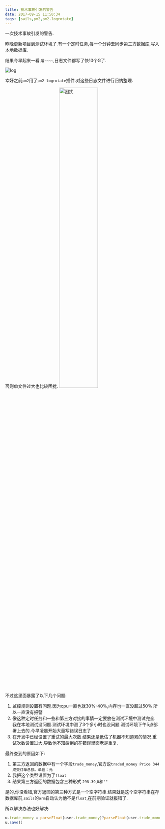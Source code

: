 ```yaml
---
title: 技术事故引发的警告
date: 2017-09-15 11:50:34
tags: [sails,pm2,pm2-logrotate]
---
```

一次技术事故引发的警告.

昨晚更新项目到测试环境了.有一个定时任务,每一个分钟去同步第三方数据库,写入本地数据库.

结果今早起来一看,`嚯~~~~`,日志文件都写了快10个G了.

![log](http://ou1djxzjh.bkt.clouddn.com/blog/image/WX20170915-102632.png-s)

幸好之前`pm2`用了`pm2-logrotate`插件.对这些日志文件进行归纳整理.

否则单文件过大也比较困扰.
<img src="http://ou1djxzjh.bkt.clouddn.com/blog/image/WechatIMG194.jpeg-s" alt="困扰" width="50%" />

不过这里面暴露了以下几个问题:

<!--more-->

1. 监控规则设置有问题.因为cpu一直也就30%-40%,内存也一直没超过50% 所以一直没有报警
2. 像这种定时任务和一些和第三方对接的事情一定要放在测试环境中测试完全. 我在本地测试没问题.测试环境中测了3个多小时也没问题.测试环境下午5点部署上去的.今早凌晨开始大量写错误日志了
3. 在开发中已经设置了重试的最大次数.结果还是低估了机器不知道累的情况.重试次数设置过大,导致他不知疲倦的在错误里面老是重复.

最终查到的原因如下:
1. 第三方返回的数据中有一个字段`trade_money`,官方说`traded_money Price 344 成交订单总额。单位：元`
2. 我把这个类型设置为了`float`
3. 结果第三方返回的数据包含三种形式 `298.39`,`0`和`""`

是的,你没看错,官方返回的第三种方式是一个空字符串.结果就是这个空字符串在存数据库前,`sails`的`orm`自动认为他不是`float`,在前期验证就报错了.

所以解决办法也好解决:

```js
u.trade_money = parseFloat(user.trade_money)?parseFloat(user.trade_money):0;
u.save()
```